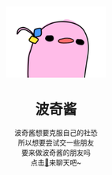 <div align=center  >
<img decoding="async" src="img/bocchi.png" width="40%" >   

# 波奇酱  
波奇酱想要克服自己的社恐  
所以想要尝试交一些朋友  
要来做波奇酱的朋友吗  
点击[🐧](http://qm.qq.com/cgi-bin/qm/qr?_wv=1027&k=bLUWoAmORMaCrGR5bxeA4tF967jkS7my&authKey=2qRnyVMXaf8tsBNujVX1qpqgP9Js8C1zFL7%2Bv4Xx4cQK68NVBONxZXbC8qBD%2BC0j&noverify=0&group_code=828718344)来聊天吧~ 


</div>